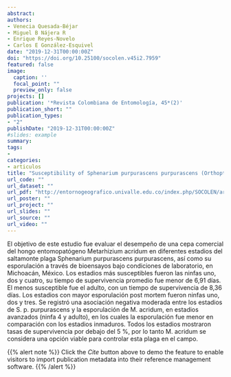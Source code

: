 ```yaml
---
abstract: 
authors:
- Venecia Quesada-Béjar
- Miguel B Nájera R
- Enrique Reyes-Novelo
- Carlos E González-Esquivel
date: "2019-12-31T00:00:00Z"
doi: "https://doi.org/10.25100/socolen.v45i2.7959"
featured: false
image:
  caption: ''
  focal_point: ""
  preview_only: false
projects: []
publication: '*Revista Colombiana de Entomología, 45*(2)'
publication_short: ""
publication_types:
- "2"
publishDate: "2019-12-31T00:00:00Z"
#slides: example
summary: 
tags:
- 
categories: 
- articulos
title: "Susceptibility of Sphenarium purpurascens purpurascens (Orthoptera: Pyrgomorphidae) instars to a commercial strain of Metarhizium acridum (Hypocreales: Clavicipitaceae) in Michoacan, Mexico"
url_code: ""
url_dataset: ""
url_pdf: "http://entornogeografico.univalle.edu.co/index.php/SOCOLEN/article/view/7959"
url_poster: ""
url_project: ""
url_slides: ""
url_source: ""
url_video: ""
---
```


El objetivo de este estudio fue evaluar el desempeño de una cepa comercial del hongo entomopatógeno Metarhizium acridum en diferentes estadios del saltamonte plaga Sphenarium purpurascens purpurascens, así como su esporulación a través de bioensayos bajo condiciones de laboratorio, en Michoacán, México. Los estadios más susceptibles fueron las ninfas uno, dos y cuatro, su tiempo de supervivencia promedio fue menor de 6,91 días. El menos susceptible fue el adulto, con un tiempo de supervivencia de 8,36 días. Los estadios con mayor esporulación post mortem fueron ninfas uno, dos y tres. Se registró una asociación negativa moderada entre los estadios de S. p. purpurascens y la esporulación de M. acridum, en estadios avanzados (ninfa 4 y adulto), en los cuales la esporulación fue menor en comparación con los estadios inmaduros. Todos los estadios mostraron tasas de supervivencia por debajo del 5 %, por lo tanto M. acridum se considera una opción viable para controlar esta plaga en el campo.

{{% alert note %}}
Click the *Cite* button above to demo the feature to enable visitors to import publication metadata into their reference management software.
{{% /alert %}}

